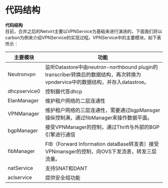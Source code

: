 # 代码结构

**代码结构**  
目前，合并之后的Netvirt主要以VPNService为基础来进行演进的，下面我们将以carbon为例来介绍VPNService的实现过程。VPNService中的主要模块，如下表所示：  

主要模块 |功能
---------|----------
Neutronvpn |	监听Datastore中由neutron-northbound plugin的transcriber转换后的数据结构，再次转换为vpndervice中的数据结构，并存入datastroe。
dhcpservice0	|控制器代答dhcp
ElanManager|	维护租户网络的二层连通性
VPNManager	|维护租户网络的三层连通性，需要通过bgpMansger操纵控制满，通过fibManager来操作数据平面。
bgpManager	|接受VPNManager的控制，通过Thrift与外部的BGP引擎进行通信
fibManager	|FIB（Forward Information dataBase转发表）接受VPNmansger的控制，向OVS下发流表，转发三层流量。
natService	|支持SNAT和DANT
aclservice	|提供安全组功能
